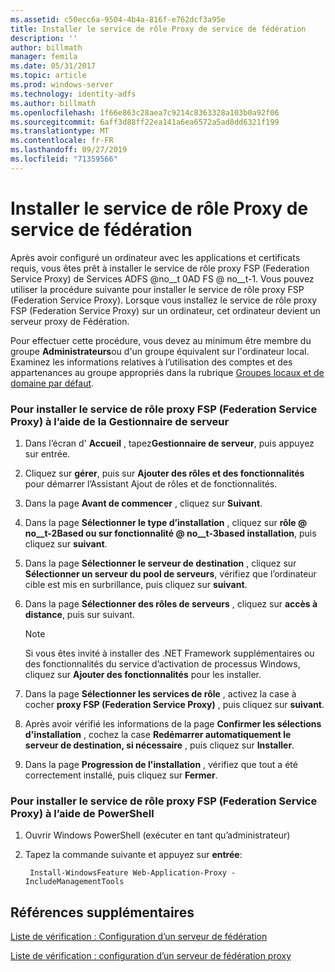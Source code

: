 ```yaml
---
ms.assetid: c50ecc6a-9504-4b4a-816f-e762dcf3a95e
title: Installer le service de rôle Proxy de service de fédération
description: ''
author: billmath
manager: femila
ms.date: 05/31/2017
ms.topic: article
ms.prod: windows-server
ms.technology: identity-adfs
ms.author: billmath
ms.openlocfilehash: 1f66e863c28aea7c9214c8363328a103b0a92f06
ms.sourcegitcommit: 6aff3d88ff22ea141a6ea6572a5ad8dd6321f199
ms.translationtype: MT
ms.contentlocale: fr-FR
ms.lasthandoff: 09/27/2019
ms.locfileid: "71359566"
---
```

# <a name="install-the-federation-service-proxy-role-service"></a>Installer le service de rôle Proxy de service de fédération

Après avoir configuré un ordinateur avec les applications et certificats requis, vous êtes prêt à installer le service de rôle proxy FSP (Federation Service Proxy) de Services ADFS @no__t 0AD FS @ no__t-1. Vous pouvez utiliser la procédure suivante pour installer le service de rôle proxy FSP (Federation Service Proxy). Lorsque vous installez le service de rôle proxy FSP (Federation Service Proxy) sur un ordinateur, cet ordinateur devient un serveur proxy de Fédération.  
  
Pour effectuer cette procédure, vous devez au minimum être membre du groupe **Administrateurs**ou d'un groupe équivalent sur l'ordinateur local.  Examinez les informations relatives à l’utilisation des comptes et des appartenances au groupe appropriés dans la rubrique [Groupes locaux et de domaine par défaut](https://go.microsoft.com/fwlink/?LinkId=83477).   
  
### <a name="to-install-the-federation-service-proxy-role-service-using-the-server-manager"></a>Pour installer le service de rôle proxy FSP (Federation Service Proxy) à l’aide de la Gestionnaire de serveur
  
1.  Dans l’écran d' **Accueil** , tapez**Gestionnaire de serveur**, puis appuyez sur entrée.  
  
2.  Cliquez sur **gérer**, puis sur **Ajouter des rôles et des fonctionnalités** pour démarrer l’Assistant Ajout de rôles et de fonctionnalités.  
  
3.  Dans la page **Avant de commencer** , cliquez sur **Suivant**.  
  
4.  Dans la page **Sélectionner le type d’installation** , cliquez sur **rôle @ no__t-2Based ou sur fonctionnalité @ no__t-3based installation**, puis cliquez sur **suivant**.  
  
5.  Dans la page **Sélectionner le serveur de destination** , cliquez sur **Sélectionner un serveur du pool de serveurs**, vérifiez que l’ordinateur cible est mis en surbrillance, puis cliquez sur **suivant**.  
  
6.  Dans la page **Sélectionner des rôles de serveurs** , cliquez sur **accès à distance**, puis sur suivant.  
  
    > [!NOTE]  
    > Si vous êtes invité à installer des .NET Framework supplémentaires ou des fonctionnalités du service d’activation de processus Windows, cliquez sur **Ajouter des fonctionnalités** pour les installer.  
  
7. Dans la page **Sélectionner les services de rôle** , activez la case à cocher **proxy FSP (Federation Service Proxy)** , puis cliquez sur **suivant**.  

8. Après avoir vérifié les informations de la page **Confirmer les sélections d'installation** , cochez la case **Redémarrer automatiquement le serveur de destination, si nécessaire** , puis cliquez sur **Installer**.  
  
13. Dans la page **Progression de l'installation** , vérifiez que tout a été correctement installé, puis cliquez sur **Fermer**.  

### <a name="to-install-the-federation-service-proxy-role-service-using-powershell"></a>Pour installer le service de rôle proxy FSP (Federation Service Proxy) à l’aide de PowerShell

1. Ouvrir Windows PowerShell (exécuter en tant qu’administrateur)

2. Tapez la commande suivante et appuyez sur **entrée**:

        Install-WindowsFeature Web-Application-Proxy -IncludeManagementTools



  
## <a name="additional-references"></a>Références supplémentaires  
[Liste de vérification : Configuration d’un serveur de fédération](Checklist--Setting-Up-a-Federation-Server.md)  
  
[Liste de vérification : configuration d’un serveur de fédération proxy](Checklist--Setting-Up-a-Federation-Server-Proxy.md)  
  

